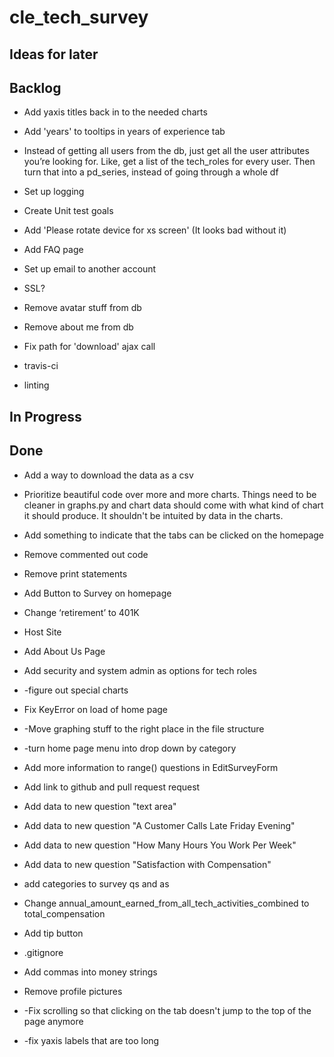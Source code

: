 # cle_tech_survey

## Ideas for later




## Backlog

* Add yaxis titles back in to the needed charts

* Add 'years' to tooltips in years of experience tab

* Instead of getting all users from the db, just get all the user attributes you’re looking for. Like, get a list of the tech_roles for every user. Then turn that into a pd_series, instead of going through a whole df

* Set up logging

* Create Unit test goals

* Add 'Please rotate device for xs screen' (It looks bad without it)

* Add FAQ page

* Set up email to another account

* SSL?

* Remove avatar stuff from db

* Remove about me from db

* Fix path for 'download' ajax call

* travis-ci

* linting


## In Progress




## Done

* Add a way to download the data as a csv

* Prioritize beautiful code over more and more charts. Things need to be cleaner in graphs.py and chart data should come with what kind of chart it should produce. It shouldn't be intuited by data in the charts.

* Add something to indicate that the tabs can be clicked on the homepage

* Remove commented out code

* Remove print statements

* Add Button to Survey on homepage

* Change ‘retirement’ to 401K

* Host Site

* Add About Us Page

* Add security and system admin as options for tech roles

* -figure out special charts

* Fix KeyError on load of home page

* -Move graphing stuff to the right place in the file structure

* -turn home page menu into drop down by category

* Add more information to range() questions in EditSurveyForm

* Add link to github and pull request request

* Add data to new question "text area"

* Add data to new question "A Customer Calls Late Friday Evening"

* Add data to new question "How Many Hours You Work Per Week"

* Add data to new question "Satisfaction with Compensation"

* add categories to survey qs and as

* Change annual_amount_earned_from_all_tech_activities_combined to total_compensation

* Add tip button

* .gitignore

* Add commas into money strings

* Remove profile pictures

* -Fix scrolling so that clicking on the tab doesn't jump to the top of the page anymore

* -fix yaxis labels that are too long
